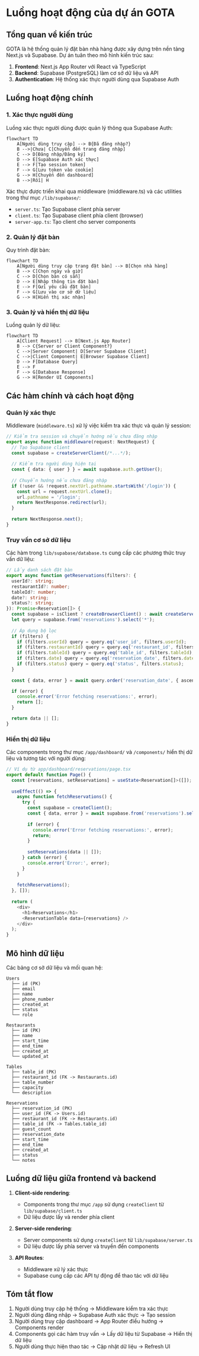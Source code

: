 # Luồng hoạt động của dự án GOTA

## Tổng quan về kiến trúc

GOTA là hệ thống quản lý đặt bàn nhà hàng được xây dựng trên nền tảng Next.js và Supabase. Dự án tuân theo mô hình kiến trúc sau:

1. **Frontend**: Next.js App Router với React và TypeScript
2. **Backend**: Supabase (PostgreSQL) làm cơ sở dữ liệu và API
3. **Authentication**: Hệ thống xác thực người dùng qua Supabase Auth

## Luồng hoạt động chính

### 1. Xác thực người dùng

Luồng xác thực người dùng được quản lý thông qua Supabase Auth:

```mermaid
flowchart TD
    A[Người dùng truy cập] --> B{Đã đăng nhập?}
    B -->|Chưa| C[Chuyển đến trang đăng nhập]
    C --> D[Đăng nhập/Đăng ký]
    D --> E[Supabase Auth xác thực]
    E --> F[Tạo session token]
    F --> G[Lưu token vào cookie]
    G --> H[Chuyển đến dashboard]
    B -->|Rồi| H
```

Xác thực được triển khai qua middleware (middleware.ts) và các utilities trong thư mục `/lib/supabase/`:

- `server.ts`: Tạo Supabase client phía server
- `client.ts`: Tạo Supabase client phía client (browser)
- `server-app.ts`: Tạo client cho server components

### 2. Quản lý đặt bàn

Quy trình đặt bàn:

```mermaid
flowchart TD
    A[Người dùng truy cập trang đặt bàn] --> B[Chọn nhà hàng]
    B --> C[Chọn ngày và giờ]
    C --> D[Chọn bàn có sẵn]
    D --> E[Nhập thông tin đặt bàn]
    E --> F[Gửi yêu cầu đặt bàn]
    F --> G[Lưu vào cơ sở dữ liệu]
    G --> H[Hiển thị xác nhận]
```

### 3. Quản lý và hiển thị dữ liệu

Luồng quản lý dữ liệu:

```mermaid
flowchart TD
    A[Client Request] --> B[Next.js App Router]
    B --> C{Server or Client Component?}
    C -->|Server Component| D[Server Supabase Client]
    C -->|Client Component| E[Browser Supabase Client]
    D --> F[Database Query]
    E --> F
    F --> G[Database Response]
    G --> H[Render UI Components]
```

## Các hàm chính và cách hoạt động

### Quản lý xác thực

Middleware (`middleware.ts`) xử lý việc kiểm tra xác thực và quản lý session:

```typescript
// Kiểm tra session và chuyển hướng nếu chưa đăng nhập
export async function middleware(request: NextRequest) {
  // Tạo Supabase client
  const supabase = createServerClient(/*...*/);
  
  // Kiểm tra người dùng hiện tại
  const { data: { user } } = await supabase.auth.getUser();
  
  // Chuyển hướng nếu chưa đăng nhập
  if (!user && !request.nextUrl.pathname.startsWith('/login')) {
    const url = request.nextUrl.clone();
    url.pathname = '/login';
    return NextResponse.redirect(url);
  }
  
  return NextResponse.next();
}
```

### Truy vấn cơ sở dữ liệu

Các hàm trong `lib/supabase/database.ts` cung cấp các phương thức truy vấn dữ liệu:

```typescript
// Lấy danh sách đặt bàn
export async function getReservations(filters?: { 
  userId?: string; 
  restaurantId?: number;
  tableId?: number;
  date?: string;
  status?: string;
}): Promise<Reservation[]> {
  const supabase = isClient ? createBrowserClient() : await createServerClient();
  let query = supabase.from('reservations').select('*');
  
  // Áp dụng bộ lọc
  if (filters) {
    if (filters.userId) query = query.eq('user_id', filters.userId);
    if (filters.restaurantId) query = query.eq('restaurant_id', filters.restaurantId);
    if (filters.tableId) query = query.eq('table_id', filters.tableId);
    if (filters.date) query = query.eq('reservation_date', filters.date);
    if (filters.status) query = query.eq('status', filters.status);
  }
  
  const { data, error } = await query.order('reservation_date', { ascending: true });

  if (error) {
    console.error('Error fetching reservations:', error);
    return [];
  }

  return data || [];
}
```

### Hiển thị dữ liệu

Các components trong thư mục `/app/dashboard/` và `/components/` hiển thị dữ liệu và tương tác với người dùng:

```typescript
// Ví dụ từ app/dashboard/reservations/page.tsx
export default function Page() {
  const [reservations, setReservations] = useState<Reservation[]>([]);
  
  useEffect(() => {
    async function fetchReservations() {
      try {
        const supabase = createClient();
        const { data, error } = await supabase.from('reservations').select('*');
        
        if (error) {
          console.error('Error fetching reservations:', error);
          return;
        }
        
        setReservations(data || []);
      } catch (error) {
        console.error('Error:', error);
      }
    }
    
    fetchReservations();
  }, []);
  
  return (
    <div>
      <h1>Reservations</h1>
      <ReservationTable data={reservations} />
    </div>
  );
}
```

## Mô hình dữ liệu

Các bảng cơ sở dữ liệu và mối quan hệ:

```
Users
  ├── id (PK)
  ├── email
  ├── name
  ├── phone_number
  ├── created_at
  ├── status
  └── role

Restaurants
  ├── id (PK)
  ├── name
  ├── start_time
  ├── end_time
  ├── created_at
  └── updated_at

Tables
  ├── table_id (PK)
  ├── restaurant_id (FK -> Restaurants.id)
  ├── table_number
  ├── capacity
  └── description

Reservations
  ├── reservation_id (PK)
  ├── user_id (FK -> Users.id)
  ├── restaurant_id (FK -> Restaurants.id)
  ├── table_id (FK -> Tables.table_id)
  ├── guest_count
  ├── reservation_date
  ├── start_time
  ├── end_time
  ├── created_at
  ├── status
  └── notes
```

## Luồng dữ liệu giữa frontend và backend

1. **Client-side rendering**: 
   - Components trong thư mục `/app` sử dụng `createClient` từ `lib/supabase/client.ts`
   - Dữ liệu được lấy và render phía client

2. **Server-side rendering**:
   - Server components sử dụng `createClient` từ `lib/supabase/server.ts`
   - Dữ liệu được lấy phía server và truyền đến components

3. **API Routes**:
   - Middleware xử lý xác thực
   - Supabase cung cấp các API tự động để thao tác với dữ liệu

## Tóm tắt flow

1. Người dùng truy cập hệ thống → Middleware kiểm tra xác thực
2. Người dùng đăng nhập → Supabase Auth xác thực → Tạo session
3. Người dùng truy cập dashboard → App Router điều hướng → Components render
4. Components gọi các hàm truy vấn → Lấy dữ liệu từ Supabase → Hiển thị dữ liệu
5. Người dùng thực hiện thao tác → Cập nhật dữ liệu → Refresh UI 